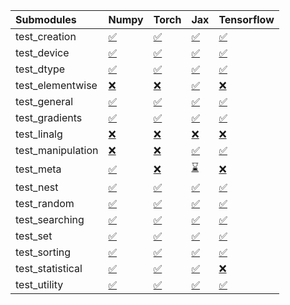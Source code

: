 | Submodules        | Numpy                                                                                                                           | Torch                                                                                                                           | Jax                                                                                                                             | Tensorflow                                                                                                                      |
|:------------------|:--------------------------------------------------------------------------------------------------------------------------------|:--------------------------------------------------------------------------------------------------------------------------------|:--------------------------------------------------------------------------------------------------------------------------------|:--------------------------------------------------------------------------------------------------------------------------------|
| test_creation     | <a href="https://github.com/unifyai/ivy/runs/7853877653?check_suite_focus=true" rel="noopener noreferrer" target="_blank">✅</a> | <a href="https://github.com/unifyai/ivy/runs/7853879719?check_suite_focus=true" rel="noopener noreferrer" target="_blank">✅</a> | <a href="https://github.com/unifyai/ivy/runs/7853882389?check_suite_focus=true" rel="noopener noreferrer" target="_blank">✅</a> | <a href="https://github.com/unifyai/ivy/runs/7853885441?check_suite_focus=true" rel="noopener noreferrer" target="_blank">✅</a> |
| test_device       | <a href="https://github.com/unifyai/ivy/runs/7853877777?check_suite_focus=true" rel="noopener noreferrer" target="_blank">✅</a> | <a href="https://github.com/unifyai/ivy/runs/7853879863?check_suite_focus=true" rel="noopener noreferrer" target="_blank">✅</a> | <a href="https://github.com/unifyai/ivy/runs/7853882535?check_suite_focus=true" rel="noopener noreferrer" target="_blank">✅</a> | <a href="https://github.com/unifyai/ivy/runs/7853885637?check_suite_focus=true" rel="noopener noreferrer" target="_blank">✅</a> |
| test_dtype        | <a href="https://github.com/unifyai/ivy/runs/7853877913?check_suite_focus=true" rel="noopener noreferrer" target="_blank">✅</a> | <a href="https://github.com/unifyai/ivy/runs/7853880035?check_suite_focus=true" rel="noopener noreferrer" target="_blank">✅</a> | <a href="https://github.com/unifyai/ivy/runs/7853882686?check_suite_focus=true" rel="noopener noreferrer" target="_blank">✅</a> | <a href="https://github.com/unifyai/ivy/runs/7853885858?check_suite_focus=true" rel="noopener noreferrer" target="_blank">✅</a> |
| test_elementwise  | <a href="https://github.com/unifyai/ivy/runs/7853878024?check_suite_focus=true" rel="noopener noreferrer" target="_blank">❌</a> | <a href="https://github.com/unifyai/ivy/runs/7853880186?check_suite_focus=true" rel="noopener noreferrer" target="_blank">❌</a> | <a href="https://github.com/unifyai/ivy/runs/7853882857?check_suite_focus=true" rel="noopener noreferrer" target="_blank">✅</a> | <a href="https://github.com/unifyai/ivy/runs/7853886104?check_suite_focus=true" rel="noopener noreferrer" target="_blank">❌</a> |
| test_general      | <a href="https://github.com/unifyai/ivy/runs/7853878162?check_suite_focus=true" rel="noopener noreferrer" target="_blank">✅</a> | <a href="https://github.com/unifyai/ivy/runs/7853880359?check_suite_focus=true" rel="noopener noreferrer" target="_blank">✅</a> | <a href="https://github.com/unifyai/ivy/runs/7853882991?check_suite_focus=true" rel="noopener noreferrer" target="_blank">✅</a> | <a href="https://github.com/unifyai/ivy/runs/7853886303?check_suite_focus=true" rel="noopener noreferrer" target="_blank">✅</a> |
| test_gradients    | <a href="https://github.com/unifyai/ivy/runs/7853878302?check_suite_focus=true" rel="noopener noreferrer" target="_blank">✅</a> | <a href="https://github.com/unifyai/ivy/runs/7853880562?check_suite_focus=true" rel="noopener noreferrer" target="_blank">✅</a> | <a href="https://github.com/unifyai/ivy/runs/7853883154?check_suite_focus=true" rel="noopener noreferrer" target="_blank">✅</a> | <a href="https://github.com/unifyai/ivy/runs/7853886505?check_suite_focus=true" rel="noopener noreferrer" target="_blank">✅</a> |
| test_linalg       | <a href="https://github.com/unifyai/ivy/runs/7853878467?check_suite_focus=true" rel="noopener noreferrer" target="_blank">❌</a> | <a href="https://github.com/unifyai/ivy/runs/7853880764?check_suite_focus=true" rel="noopener noreferrer" target="_blank">❌</a> | <a href="https://github.com/unifyai/ivy/runs/7853883324?check_suite_focus=true" rel="noopener noreferrer" target="_blank">❌</a> | <a href="https://github.com/unifyai/ivy/runs/7853886699?check_suite_focus=true" rel="noopener noreferrer" target="_blank">❌</a> |
| test_manipulation | <a href="https://github.com/unifyai/ivy/runs/7853878615?check_suite_focus=true" rel="noopener noreferrer" target="_blank">❌</a> | <a href="https://github.com/unifyai/ivy/runs/7853880902?check_suite_focus=true" rel="noopener noreferrer" target="_blank">❌</a> | <a href="https://github.com/unifyai/ivy/runs/7853883476?check_suite_focus=true" rel="noopener noreferrer" target="_blank">✅</a> | <a href="https://github.com/unifyai/ivy/runs/7853886855?check_suite_focus=true" rel="noopener noreferrer" target="_blank">✅</a> |
| test_meta         | <a href="https://github.com/unifyai/ivy/runs/7853878779?check_suite_focus=true" rel="noopener noreferrer" target="_blank">✅</a> | <a href="https://github.com/unifyai/ivy/runs/7853881114?check_suite_focus=true" rel="noopener noreferrer" target="_blank">❌</a> | <a href="https://github.com/unifyai/ivy/runs/7853883648?check_suite_focus=true" rel="noopener noreferrer" target="_blank">⌛</a> | <a href="https://github.com/unifyai/ivy/runs/7853886993?check_suite_focus=true" rel="noopener noreferrer" target="_blank">❌</a> |
| test_nest         | <a href="https://github.com/unifyai/ivy/runs/7853878900?check_suite_focus=true" rel="noopener noreferrer" target="_blank">✅</a> | <a href="https://github.com/unifyai/ivy/runs/7853881267?check_suite_focus=true" rel="noopener noreferrer" target="_blank">✅</a> | <a href="https://github.com/unifyai/ivy/runs/7853883820?check_suite_focus=true" rel="noopener noreferrer" target="_blank">✅</a> | <a href="https://github.com/unifyai/ivy/runs/7853887145?check_suite_focus=true" rel="noopener noreferrer" target="_blank">✅</a> |
| test_random       | <a href="https://github.com/unifyai/ivy/runs/7853879011?check_suite_focus=true" rel="noopener noreferrer" target="_blank">✅</a> | <a href="https://github.com/unifyai/ivy/runs/7853881401?check_suite_focus=true" rel="noopener noreferrer" target="_blank">✅</a> | <a href="https://github.com/unifyai/ivy/runs/7853883960?check_suite_focus=true" rel="noopener noreferrer" target="_blank">✅</a> | <a href="https://github.com/unifyai/ivy/runs/7853887294?check_suite_focus=true" rel="noopener noreferrer" target="_blank">✅</a> |
| test_searching    | <a href="https://github.com/unifyai/ivy/runs/7853879128?check_suite_focus=true" rel="noopener noreferrer" target="_blank">✅</a> | <a href="https://github.com/unifyai/ivy/runs/7853881576?check_suite_focus=true" rel="noopener noreferrer" target="_blank">✅</a> | <a href="https://github.com/unifyai/ivy/runs/7853884160?check_suite_focus=true" rel="noopener noreferrer" target="_blank">✅</a> | <a href="https://github.com/unifyai/ivy/runs/7853887419?check_suite_focus=true" rel="noopener noreferrer" target="_blank">✅</a> |
| test_set          | <a href="https://github.com/unifyai/ivy/runs/7853879249?check_suite_focus=true" rel="noopener noreferrer" target="_blank">✅</a> | <a href="https://github.com/unifyai/ivy/runs/7853881724?check_suite_focus=true" rel="noopener noreferrer" target="_blank">✅</a> | <a href="https://github.com/unifyai/ivy/runs/7853884388?check_suite_focus=true" rel="noopener noreferrer" target="_blank">✅</a> | <a href="https://github.com/unifyai/ivy/runs/7853887519?check_suite_focus=true" rel="noopener noreferrer" target="_blank">✅</a> |
| test_sorting      | <a href="https://github.com/unifyai/ivy/runs/7853879370?check_suite_focus=true" rel="noopener noreferrer" target="_blank">✅</a> | <a href="https://github.com/unifyai/ivy/runs/7853881883?check_suite_focus=true" rel="noopener noreferrer" target="_blank">✅</a> | <a href="https://github.com/unifyai/ivy/runs/7853884744?check_suite_focus=true" rel="noopener noreferrer" target="_blank">✅</a> | <a href="https://github.com/unifyai/ivy/runs/7853887645?check_suite_focus=true" rel="noopener noreferrer" target="_blank">✅</a> |
| test_statistical  | <a href="https://github.com/unifyai/ivy/runs/7853879477?check_suite_focus=true" rel="noopener noreferrer" target="_blank">✅</a> | <a href="https://github.com/unifyai/ivy/runs/7853882025?check_suite_focus=true" rel="noopener noreferrer" target="_blank">✅</a> | <a href="https://github.com/unifyai/ivy/runs/7853884973?check_suite_focus=true" rel="noopener noreferrer" target="_blank">✅</a> | <a href="https://github.com/unifyai/ivy/runs/7853887733?check_suite_focus=true" rel="noopener noreferrer" target="_blank">❌</a> |
| test_utility      | <a href="https://github.com/unifyai/ivy/runs/7853879604?check_suite_focus=true" rel="noopener noreferrer" target="_blank">✅</a> | <a href="https://github.com/unifyai/ivy/runs/7853882184?check_suite_focus=true" rel="noopener noreferrer" target="_blank">✅</a> | <a href="https://github.com/unifyai/ivy/runs/7853885214?check_suite_focus=true" rel="noopener noreferrer" target="_blank">✅</a> | <a href="https://github.com/unifyai/ivy/runs/7853887832?check_suite_focus=true" rel="noopener noreferrer" target="_blank">✅</a> |